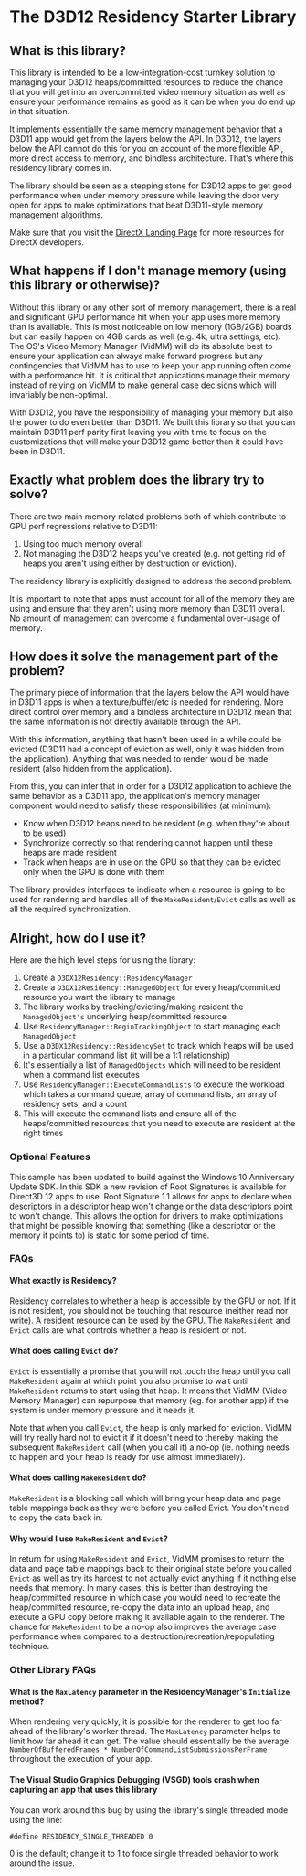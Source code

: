 # The D3D12 Residency Starter Library

## What is this library?
This library is intended to be a low-integration-cost turnkey solution to managing your D3D12 heaps/committed resources to reduce the chance that you will get into an overcommitted video memory situation as well as ensure your performance remains as good as it can be when you do end up in that situation.

It implements essentially the same memory management behavior that a D3D11 app would get from the layers below the API.  In D3D12, the layers below the API cannot do this for you on account of the more flexible API, more direct access to memory, and bindless architecture.  That's where this residency library comes in.

The library should be seen as a stepping stone for D3D12 apps to get good performance when under memory pressure while leaving the door very open for apps to make optimizations that beat D3D11-style memory management algorithms.

Make sure that you visit the [DirectX Landing Page](https://devblogs.microsoft.com/directx/landing-page/) for more resources for DirectX developers.

## What happens if I don't manage memory (using this library or otherwise)?
Without this library or any other sort of memory management, there is a real and significant GPU performance hit when your app uses more memory than is available.  This is most noticeable on low memory (1GB/2GB) boards but can easily happen on 4GB cards as well (e.g. 4k, ultra settings, etc).  The OS's Video Memory Manager (VidMM) will do its absolute best to ensure your application can always make forward progress but any contingencies that VidMM has to use to keep your app running often come with a performance hit.  It is critical that applications manage their memory instead of relying on VidMM to make general case decisions which will invariably be non-optimal.

With D3D12, you have the responsibility of managing your memory but also the power to do even better than D3D11.  We built this library so that you can maintain D3D11 perf parity first leaving you with time to focus on the customizations that will make your D3D12 game better than it could have been in D3D11.

## Exactly what problem does the library try to solve?
There are two main memory related problems both of which contribute to GPU perf regressions relative to D3D11:

1. Using too much memory overall
2. Not managing the D3D12 heaps you've created (e.g. not getting rid of heaps you aren't using either by destruction or eviction).

The residency library is explicitly designed to address the second problem.

It is important to note that apps must account for all of the memory they are using and ensure that they aren't using more memory than D3D11 overall.  No amount of management can overcome a fundamental over-usage of memory.

## How does it solve the management part of the problem?
The primary piece of information that the layers below the API would have in D3D11 apps is when a texture/buffer/etc is needed for rendering.  More direct control over memory and a bindless architecture in D3D12 mean that the same information is not directly available through the API.

With this information, anything that hasn't been used in a while could be evicted (D3D11 had a concept of eviction as well, only it was hidden from the application).  Anything that was needed to render would be made resident (also hidden from the application).

From this, you can infer that in order for a D3D12 application to achieve the same behavior as a D3D11 app, the application's memory manager component would need to satisfy these responsibilities (at minimum):

* Know when D3D12 heaps need to be resident (e.g. when they're about to be used)
* Synchronize correctly so that rendering cannot happen until these heaps are made resident
* Track when heaps are in use on the GPU so that they can be evicted only when the GPU is done with them

The library provides interfaces to indicate when a resource is going to be used for rendering and handles all of the ```MakeResident```/```Evict``` calls as well as all the required synchronization.

## Alright, how do I use it?
Here are the high level steps for using the library:

1. Create a ```D3DX12Residency::ResidencyManager```
2. Create a ```D3DX12Residency::ManagedObject``` for every heap/committed resource you want the library to manage
  1. The library works by tracking/evicting/making resident the ```ManagedObject's``` underlying heap/committed resource
3. Use ```ResidencyManager::BeginTrackingObject``` to start managing each ```ManagedObject```
4. Use a ```D3DX12Residency::ResidencySet``` to track which heaps will be used in a particular command list (it will be a 1:1 relationship)
  1. It's essentially a list of ```ManagedObjects``` which will need to be resident when a command list executes
5. Use ```ResidencyManager::ExecuteCommandLists``` to execute the workload which takes a command queue, array of command lists, an array of residency sets, and a count
  1. This will execute the command lists and ensure all of the heaps/committed resources that you need to execute are resident at the right times

### Optional Features
This sample has been updated to build against the Windows 10 Anniversary Update SDK. In this SDK a new revision of Root Signatures is available for Direct3D 12 apps to use. Root Signature 1.1 allows for apps to declare when descriptors in a descriptor heap won't change or the data descriptors point to won't change.  This allows the option for drivers to make optimizations that might be possible knowing that something (like a descriptor or the memory it points to) is static for some period of time.

### FAQs

#### What exactly is Residency?
Residency correlates to whether a heap is accessible by the GPU or not.  If it is not resident, you should not be touching that resource (neither read nor write).  A resident resource can be used by the GPU.  The ```MakeResident``` and ```Evict``` calls are what controls whether a heap is resident or not.

#### What does calling ```Evict``` do?
```Evict``` is essentially a promise that you will not touch the heap until you call ```MakeResident``` again at which point you also promise to wait until ```MakeResident``` returns to start using that heap.  It means that VidMM (Video Memory Manager) can repurpose that memory (eg. for another app) if the system is under memory pressure and it needs it.

Note that when you call ```Evict```, the heap is only marked for eviction.  VidMM will try really hard not to evict it if it doesn't need to thereby making the subsequent ```MakeResident``` call (when you call it) a no-op (ie. nothing needs to happen and your heap is ready for use almost immediately).

#### What does calling ```MakeResident``` do?
```MakeResident``` is a blocking call which will bring your heap data and page table mappings back as they were before you called Evict.  You don't need to copy the data back in.

#### Why would I use ```MakeResident``` and ```Evict```?
In return for using ```MakeResident``` and ```Evict```, VidMM promises to return the data and page table mappings back to their original state before you called ```Evict``` as well as try its hardest to not actually evict anything if it nothing else needs that memory.  In many cases, this is better than destroying the heap/committed resource in which case you would need to recreate the heap/committed resource, re-copy the data into an upload heap, and execute a GPU copy before making it available again to the renderer.  The chance for ```MakeResident``` to be a no-op also improves the average case performance when compared to a destruction/recreation/repopulating technique.

### Other Library FAQs

#### What is the ```MaxLatency``` parameter in the ResidencyManager's ```Initialize``` method?
When rendering very quickly, it is possible for the renderer to get too far ahead of the library's worker thread.  The ```MaxLatency``` parameter helps to limit how far ahead it can get.  The value should essentially be the average ```NumberOfBufferedFrames * NumberOfCommandListSubmissionsPerFrame``` throughout the execution of your app.

#### The Visual Studio Graphics Debugging (VSGD) tools crash when capturing an app that uses this library
You can work around this bug by using the library's single threaded mode using the line:
```
#define RESIDENCY_SINGLE_THREADED 0
```
0 is the default; change it to 1 to force single threaded behavior to work around the issue.
